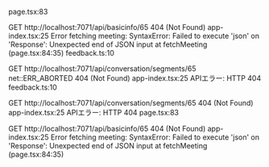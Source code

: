 page.tsx:83 
 
 GET http://localhost:7071/api/basicinfo/65 404 (Not Found)
app-index.tsx:25 
 Error fetching meeting: SyntaxError: Failed to execute 'json' on 'Response': Unexpected end of JSON input
    at fetchMeeting (page.tsx:84:35)
feedback.ts:10 
 
 GET http://localhost:7071/api/conversation/segments/65 net::ERR_ABORTED 404 (Not Found)
app-index.tsx:25 
 APIエラー: HTTP 404
feedback.ts:10 
 
 GET http://localhost:7071/api/conversation/segments/65 404 (Not Found)
app-index.tsx:25 
 APIエラー: HTTP 404
page.tsx:83 
 
 GET http://localhost:7071/api/basicinfo/65 404 (Not Found)
app-index.tsx:25 
 Error fetching meeting: SyntaxError: Failed to execute 'json' on 'Response': Unexpected end of JSON input
    at fetchMeeting (page.tsx:84:35)